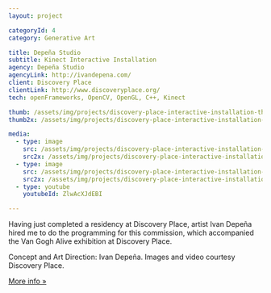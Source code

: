 ```yaml
---
layout: project

categoryId: 4
category: Generative Art

title: Depeña Studio
subtitle: Kinect Interactive Installation
agency: Depeña Studio
agencyLink: http://ivandepena.com/
client: Discovery Place
clientLink: http://www.discoveryplace.org/
tech: openFrameworks, OpenCV, OpenGL, C++, Kinect

thumb: /assets/img/projects/discovery-place-interactive-installation-thumb-0.5x-80.jpg
thumb2x: /assets/img/projects/discovery-place-interactive-installation-thumb-80.jpg

media:
  - type: image
    src: /assets/img/projects/discovery-place-interactive-installation-01@0.5x-80.jpg
    src2x: /assets/img/projects/discovery-place-interactive-installation-01-80.jpg
  - type: image
    src: /assets/img/projects/discovery-place-interactive-installation-02@0.5x-80.jpg
    src2x: /assets/img/projects/discovery-place-interactive-installation-02-80.jpg
  - type: youtube
    youtubeId: ZlwAcXJdEBI

---
```


Having just completed a residency at Discovery Place, artist Ivan Depeña hired me to do the programming for this commission, which accompanied the Van Gogh Alive exhibition at Discovery Place.

Concept and Art Direction: Ivan Depeña. Images and video courtesy Discovery Place.

[More info »](https://science.discoveryplace.org/blog/dont-miss-the-opportunity-to-be-painted-in-van-goghs-signature-style)
